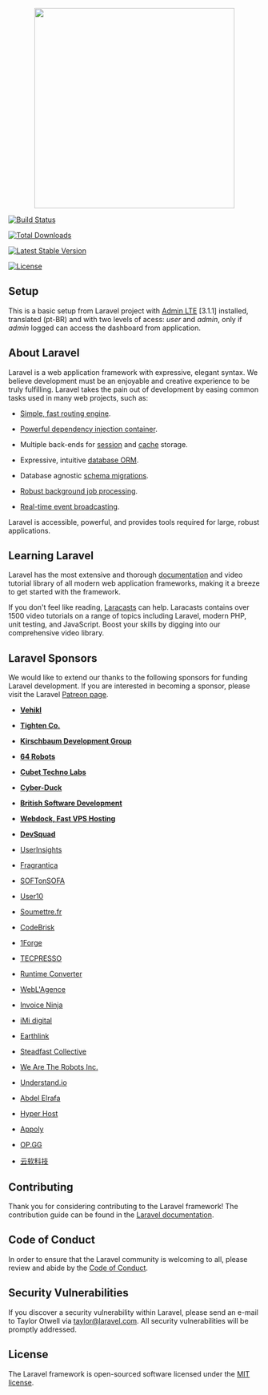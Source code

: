 <p  align="center"><img  src="https://res.cloudinary.com/dtfbvvkyp/image/upload/v1566331377/laravel-logolockup-cmyk-red.svg"  width="400"></p>

  

<p  align="center">

<a  href="https://travis-ci.org/laravel/framework"><img  src="https://travis-ci.org/laravel/framework.svg"  alt="Build Status"></a>

<a  href="https://packagist.org/packages/laravel/framework"><img  src="https://poser.pugx.org/laravel/framework/d/total.svg"  alt="Total Downloads"></a>

<a  href="https://packagist.org/packages/laravel/framework"><img  src="https://poser.pugx.org/laravel/framework/v/stable.svg"  alt="Latest Stable Version"></a>

<a  href="https://packagist.org/packages/laravel/framework"><img  src="https://poser.pugx.org/laravel/framework/license.svg"  alt="License"></a>

</p>

  ## Setup
  This is a basic setup from Laravel project with [Admin LTE](https://github.com/jeroennoten/Laravel-AdminLTE/) [3.1.1] installed, translated (pt-BR) and with two levels of acess: *user* and *admin*, only if *admin* logged can access the dashboard from application.
  
## About Laravel

  

Laravel is a web application framework with expressive, elegant syntax. We believe development must be an enjoyable and creative experience to be truly fulfilling. Laravel takes the pain out of development by easing common tasks used in many web projects, such as:

  

-  [Simple, fast routing engine](https://laravel.com/docs/routing).

-  [Powerful dependency injection container](https://laravel.com/docs/container).

- Multiple back-ends for [session](https://laravel.com/docs/session) and [cache](https://laravel.com/docs/cache) storage.

- Expressive, intuitive [database ORM](https://laravel.com/docs/eloquent).

- Database agnostic [schema migrations](https://laravel.com/docs/migrations).

-  [Robust background job processing](https://laravel.com/docs/queues).

-  [Real-time event broadcasting](https://laravel.com/docs/broadcasting).

  

Laravel is accessible, powerful, and provides tools required for large, robust applications.

  

## Learning Laravel

  

Laravel has the most extensive and thorough [documentation](https://laravel.com/docs) and video tutorial library of all modern web application frameworks, making it a breeze to get started with the framework.

  

If you don't feel like reading, [Laracasts](https://laracasts.com) can help. Laracasts contains over 1500 video tutorials on a range of topics including Laravel, modern PHP, unit testing, and JavaScript. Boost your skills by digging into our comprehensive video library.

  

## Laravel Sponsors

  

We would like to extend our thanks to the following sponsors for funding Laravel development. If you are interested in becoming a sponsor, please visit the Laravel [Patreon page](https://patreon.com/taylorotwell).

  

-  **[Vehikl](https://vehikl.com/)**

-  **[Tighten Co.](https://tighten.co)**

-  **[Kirschbaum Development Group](https://kirschbaumdevelopment.com)**

-  **[64 Robots](https://64robots.com)**

-  **[Cubet Techno Labs](https://cubettech.com)**

-  **[Cyber-Duck](https://cyber-duck.co.uk)**

-  **[British Software Development](https://www.britishsoftware.co)**

-  **[Webdock, Fast VPS Hosting](https://www.webdock.io/en)**

-  **[DevSquad](https://devsquad.com)**

-  [UserInsights](https://userinsights.com)

-  [Fragrantica](https://www.fragrantica.com)

-  [SOFTonSOFA](https://softonsofa.com/)

-  [User10](https://user10.com)

-  [Soumettre.fr](https://soumettre.fr/)

-  [CodeBrisk](https://codebrisk.com)

-  [1Forge](https://1forge.com)

-  [TECPRESSO](https://tecpresso.co.jp/)

-  [Runtime Converter](http://runtimeconverter.com/)

-  [WebL'Agence](https://weblagence.com/)

-  [Invoice Ninja](https://www.invoiceninja.com)

-  [iMi digital](https://www.imi-digital.de/)

-  [Earthlink](https://www.earthlink.ro/)

-  [Steadfast Collective](https://steadfastcollective.com/)

-  [We Are The Robots Inc.](https://watr.mx/)

-  [Understand.io](https://www.understand.io/)

-  [Abdel Elrafa](https://abdelelrafa.com)

-  [Hyper Host](https://hyper.host)

-  [Appoly](https://www.appoly.co.uk)

-  [OP.GG](https://op.gg)

-  [云软科技](http://www.yunruan.ltd/)

  

## Contributing

  

Thank you for considering contributing to the Laravel framework! The contribution guide can be found in the [Laravel documentation](https://laravel.com/docs/contributions).

  

## Code of Conduct

  

In order to ensure that the Laravel community is welcoming to all, please review and abide by the [Code of Conduct](https://laravel.com/docs/contributions#code-of-conduct).

  

## Security Vulnerabilities

  

If you discover a security vulnerability within Laravel, please send an e-mail to Taylor Otwell via [taylor@laravel.com](mailto:taylor@laravel.com). All security vulnerabilities will be promptly addressed.

  

## License

  

The Laravel framework is open-sourced software licensed under the [MIT license](https://opensource.org/licenses/MIT).